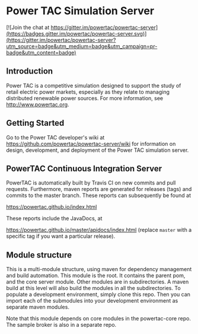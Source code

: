 # Power TAC Simulation Server

[![Join the chat at https://gitter.im/powertac/powertac-server](https://badges.gitter.im/powertac/powertac-server.svg)](https://gitter.im/powertac/powertac-server?utm_source=badge&utm_medium=badge&utm_campaign=pr-badge&utm_content=badge)

## Introduction

Power TAC is a competitive simulation designed to support the study of retail electric power markets, especially as they relate to managing distributed renewable power sources. For more information, see http://www.powertac.org.

## Getting Started 



Go to the Power TAC developer's wiki at
https://github.com/powertac/powertac-server/wiki for information on design, development, and deployment of the Power TAC simulation server.

## PowerTAC Continuous Integration Server

PowerTAC is automatically built by Travis CI on new commits and pull requests. Furthermore, maven reports are generated for
releases (tags) and commits to the master branch. These reports can subsequently be found at

https://powertac.github.io/index.html

These reports include the JavaDocs, at

https://powertac.github.io/master/apidocs/index.html  (replace `master` with a specific tag if you want a particular release).

## Module structure

This is a multi-module structure, using maven for dependency
management and build automation. This module is the root. It contains
the parent pom, and the core server module. Other modules are in
subdirectories. A maven build at this level will also build the
modules in all the subdirectories.
To populate a development environment, simply clone this repo. Then
you can import each of the submodules into your development
environment as separate maven modules.

Note that this module depends on core modules in the powertac-core
repo. The sample broker is also in a separate repo.
